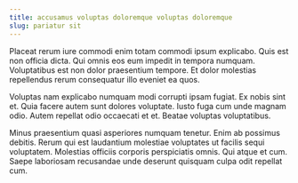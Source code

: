 ```yaml
---
title: accusamus voluptas doloremque voluptas doloremque
slug: pariatur sit
---
```


Placeat rerum iure commodi enim totam commodi ipsum explicabo. Quis est non officia dicta. Qui omnis eos eum impedit in tempora numquam. Voluptatibus est non dolor praesentium tempore. Et dolor molestias repellendus rerum consequatur illo eveniet ea quos.

Voluptas nam explicabo numquam modi corrupti ipsam fugiat. Ex nobis sint et. Quia facere autem sunt dolores voluptate. Iusto fuga cum unde magnam odio. Autem repellat odio occaecati et et. Beatae voluptas voluptatibus.

Minus praesentium quasi asperiores numquam tenetur. Enim ab possimus debitis. Rerum qui est laudantium molestiae voluptates ut facilis sequi voluptatem. Molestias officiis corporis perspiciatis omnis. Qui atque et cum. Saepe laboriosam recusandae unde deserunt quisquam culpa odit repellat cum.
